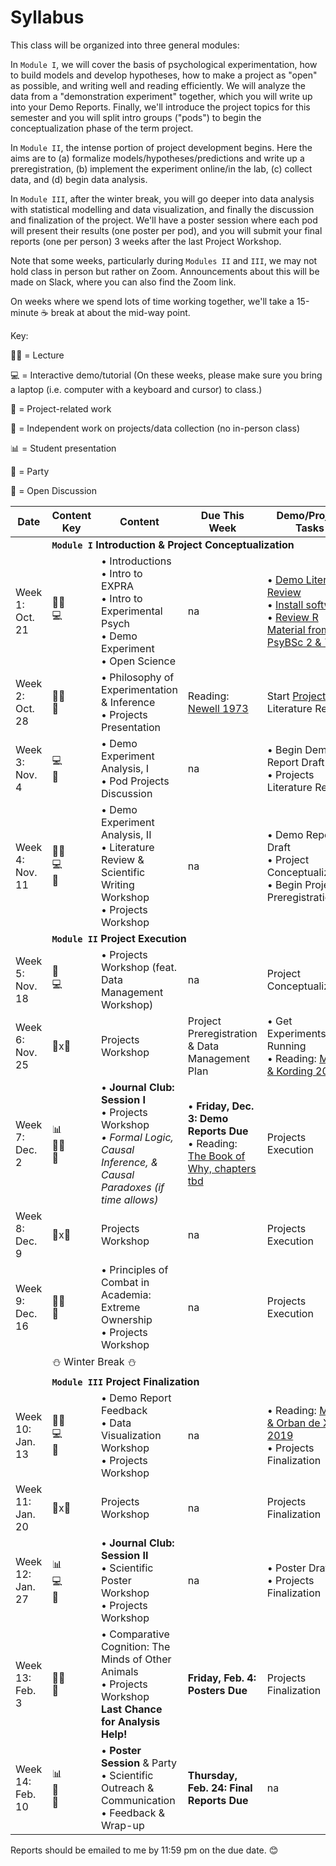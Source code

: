 # Syllabus

This class will be organized into three general modules: 

In `Module I`, we will cover the basis of psychological experimentation, how to build models and develop hypotheses, how to make a project as "open" as possible, and writing well and reading efficiently. We will analyze the data from a "demonstration experiment" together, which you will write up into your Demo Reports. Finally, we'll introduce the project topics for this semester and you will split intro groups ("pods") to begin the conceptualization phase of the term project. 

In `Module II`, the intense portion of project development begins. Here the aims are to (a) formalize models/hypotheses/predictions and write up a preregistration, (b) implement the experiment online/in the lab, (c) collect data, and (d) begin data analysis. 

In `Module III`, after the winter break, you will go deeper into data analysis with statistical modelling and data visualization, and finally the discussion and finalization of the project. We'll have a poster session where each pod will present their results (one poster per pod), and you will submit your final reports (one per person) 3 weeks after the last Project Workshop. 

Note that some weeks, particularly during `Modules II` and `III`, we may not hold class in person but rather on Zoom. Announcements about this will be made on Slack, where you can also find the Zoom link.

On weeks where we spend lots of time working together, we'll take a 15-minute ☕ break at about the mid-way point. 

Key:

👩‍🏫 = Lecture

💻 = Interactive demo/tutorial (On these weeks, please make sure you bring a laptop (i.e. computer with a keyboard and cursor) to class.)

🚀 = Project-related work

🔬 = Independent work on projects/data collection (no in-person class)

📊 = Student presentation

🎉 = Party

💬 = Open Discussion

|  Date   | Content Key | Content   |  Due This Week | Demo/Project Tasks |
|------------|----------|-----------|------------|------------|
|<td colspan=5>**`Module I`  Introduction & Project Conceptualization** |
| Week 1: Oct. 21 | 👩‍🏫<br>💻 | • Introductions<br>• Intro to EXPRA<br>• Intro to Experimental Psych<br>• Demo Experiment<br>• Open Science | na |  • [Demo Literature Review](https://github.com/avakiai/yanny-laurel-demo)<br>• [Install software](https://avakiai.github.io/expra_winter2021-2022/setup.html)<br>• [Review R Material from PsyBSc 2 & 7](https://pandar.netlify.app/lehre/) |
| Week 2: Oct. 28 | 👩‍🏫<br>🚀|• Philosophy of Experimentation & Inference<br>• Projects Presentation|  Reading: [Newell 1973](https://github.com/avakiai/expra_winter2021-2022/blob/master/assigned_readings/Newell_20%20Questions.pdf)  | Start [Projects](https://avakiai.github.io/expra_winter2021-2022/projects/projects.html) Literature Review |
| Week 3: Nov. 4 | 💻<br>🚀|• Demo Experiment Analysis, I<br> • Pod Projects Discussion | na | • Begin Demo Report Draft<br>• Projects Literature Review |
| Week 4: Nov. 11 | 👩‍🏫<br>💻<br>🚀|• Demo Experiment Analysis, II<br> • Literature Review & Scientific Writing Workshop<br> • Projects Workshop | na |• Demo Report Draft<br>• Project Conceptualization<br>• Begin Project Preregistration | 
|<td colspan=4>**`Module II`  Project Execution** |
| Week 5: Nov. 18 | 🚀<br>💻| • Projects Workshop (feat. Data Management Workshop)  | na | Project Conceptualization |
| Week 6: Nov. 25 | 🚀x🔬| Projects Workshop | Project Preregistration & Data Management Plan |• Get Experiments Running<br>• Reading: [Mensh & Kording 2017](https://github.com/avakiai/expra_winter2021-2022/blob/master/assigned_readings/Mensh%26Kording_Ten%20simple%20rules%20for%20structuring%20papers.pdf) |
| Week 7: Dec. 2 | 📊<br>👩‍🏫<br>🚀|• **Journal Club: Session I**<br>• Projects Workshop<br>_• Formal Logic, Causal Inference, & Causal Paradoxes (if time allows)_  | • **Friday, Dec. 3: Demo Reports Due**<br>• Reading: [The Book of Why, chapters tbd]() | Projects Execution |
| Week 8: Dec. 9 | 🚀x🔬| Projects Workshop | na | Projects Execution | 
| Week 9: Dec. 16 | 👩‍🏫<br>🚀|• Principles of Combat in Academia: Extreme Ownership<br>• Projects Workshop | na | Projects Execution |
|<td colspan=5> ⛄ Winter Break ⛄ |
|<td colspan=5>**`Module III`  Project Finalization** |
| Week 10: Jan. 13 | 👩‍🏫<br>💻<br>🚀| • Demo Report Feedback<br>• Data Visualization Workshop<br>• Projects Workshop  | na  | • Reading: [Makin & Orban de Xivry 2019](https://github.com/avakiai/expra_winter2021-2022/blob/master/assigned_readings/Makin%26OrbandeXivry_Ten%20common%20statistical%20mistakes.pdf)<br>• Projects Finalization |
| Week 11: Jan. 20 | 🚀x🔬| Projects Workshop | na | Projects Finalization |
| Week 12: Jan. 27 |📊<br>💻<br>🚀|• **Journal Club: Session II**<br>• Scientific Poster Workshop<br> • Projects Workshop | na | • Poster Draft<br> • Projects Finalization | 
| Week 13: Feb. 3 | 👩‍🏫<br>🚀|• Comparative Cognition: The Minds of Other Animals<br>• Projects Workshop<br>**Last Chance for Analysis Help!** | **Friday, Feb. 4: Posters Due** | Projects Finalization |
| Week 14: Feb. 10 | 📊<br>🎉<br>💬|• **Poster Session** & Party<br>• Scientific Outreach & Communication<br>• Feedback & Wrap-up | **Thursday, Feb. 24: Final Reports Due** | na |

Reports should be emailed to me by 11:59 pm on the due date. 😊
